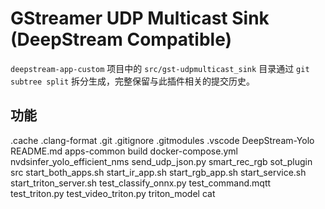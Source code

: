 # GStreamer UDP Multicast Sink (DeepStream Compatible)

 `deepstream-app-custom` 项目中的 `src/gst-udpmulticast_sink` 目录通过 `git subtree split` 拆分生成，完整保留与此插件相关的提交历史。

## 功能
.cache .clang-format .git .gitignore .gitmodules .vscode DeepStream-Yolo README.md apps-common build docker-compose.yml nvdsinfer_yolo_efficient_nms send_udp_json.py smart_rec_rgb sot_plugin src start_both_apps.sh start_ir_app.sh start_rgb_app.sh start_service.sh start_triton_server.sh test_classify_onnx.py test_command.mqtt test_triton.py test_video_triton.py triton_model cat
